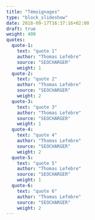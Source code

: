 ```yaml
---
title: "Témoignages"
type: "block_slideshow"
date: 2018-09-17T16:37:16+02:00
draft: true
weight: 400
quotes:
  quote-1:
    text: "quote 1"
    author: "Thomas Lefebre"
    source: "SEOCHARGER"
    weight: 1
  quote-2:
    text: "quote 2"
    author: "Thomas Lefebre"
    source: "SEOCHARGER"
    weight: 2
  quote-3:
    text: "quote 3"
    author: "Thomas Lefebre"
    source: "SEOCHARGER"
    weight: 1
  quote-4:
    text: "quote 4"
    author: "Thomas Lefebre"
    source: "SEOCHARGER"
    weight: 2
  quote-5:
    text: "quote 5"
    author: "Thomas Lefebre"
    source: "SEOCHARGER"
    weight: 1
  quote-6:
    text: "quote 6"
    author: "Thomas Lefebre"
    source: "SEOCHARGER"
    weight: 2
---
```




